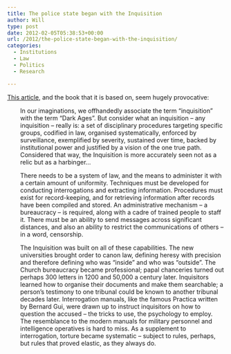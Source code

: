 ```yaml
---
title: The police state began with the Inquisition
author: Will
type: post
date: 2012-02-05T05:38:53+00:00
url: /2012/the-police-state-began-with-the-inquisition/
categories:
  - Institutions
  - Law
  - Politics
  - Research

---
```

[This article][1], and the book that it is based on, seem hugely provocative:

<p style="padding-left: 30px;">
  In our imaginations, we offhandedly associate the term “inquisition” with the term “Dark Ages”. But consider what an inquisition – any inquisition – really is: a set of disciplinary procedures targeting specific groups, codified in law, organised systematically, enforced by surveillance, exemplified by severity, sustained over time, backed by institutional power and justified by a vision of the one true path. Considered that way, the Inquisition is more accurately seen not as a relic but as a harbinger&#8230;
</p>

<p style="padding-left: 30px;">
  There needs to be a system of law, and the means to administer it with a certain amount of uniformity. Techniques must be developed for conducting interrogations and extracting information. Procedures must exist for record-keeping, and for retrieving information after records have been compiled and stored. An administrative mechanism – a bureaucracy – is required, along with a cadre of trained people to staff it. There must be an ability to send messages across significant distances, and also an ability to restrict the communications of others – in a word, censorship.
</p>

<p style="padding-left: 30px;">
  The Inquisition was built on all of these capabilities. The new universities brought order to canon law, defining heresy with precision and therefore defining who was “inside” and who was “outside”. The Church bureaucracy became professional; papal chanceries turned out perhaps 300 letters in 1200 and 50,000 a century later. Inquisitors learned how to organise their documents and make them searchable; a person’s testimony to one tribunal could be known to another tribunal decades later. Interrogation manuals, like the famous Practica written by Bernard Gui, were drawn up to instruct inquisitors on how to question the accused – the tricks to use, the psychology to employ. The resemblance to the modern manuals for military personnel and intelligence operatives is hard to miss. As a supplement to interrogation, torture became systematic – subject to rules, perhaps, but rules that proved elastic, as they always do.
</p>

 [1]: http://newhumanist.org.uk/2735/inside-the-heresy-files